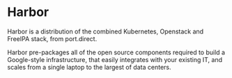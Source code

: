 # Harbor

Harbor is a distribution of the combined Kubernetes, Openstack and FreeIPA stack, from port.direct.

Harbor pre-packages all of the open source components required to build a Google-style infrastructure, that easily integrates with your existing IT, and scales from a single laptop to the largest of data centers.
